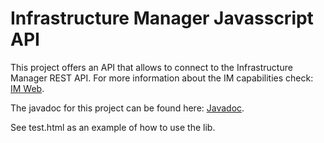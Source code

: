 # Infrastructure Manager Javasscript API
This project offers an API that allows to connect to the Infrastructure Manager REST API.
For more information about the IM capabilities check: [IM Web](http://www.grycap.upv.es/im).

The javadoc for this project can be found here: [Javadoc](jdoc.md).

See test.html as an example of how to use the lib.